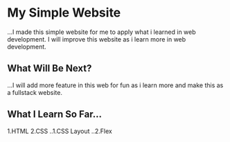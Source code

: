 # My Simple Website
...I made this simple website for me to apply what i learned in web development. I will improve this website as i learn more in web development.
## What Will Be Next?
...I will add more feature in this web for fun as i learn more and make this as a fullstack website.
## What I Learn So Far...
1.HTML
2.CSS
..1.CSS Layout
..2.Flex 

